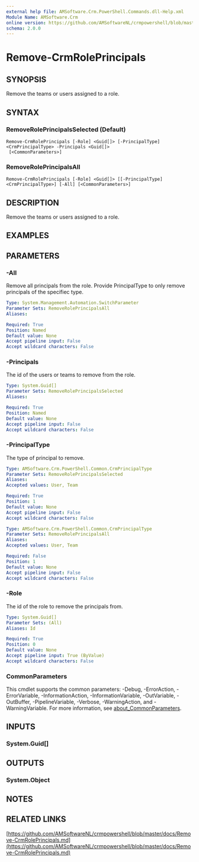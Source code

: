 ```yaml
---
external help file: AMSoftware.Crm.PowerShell.Commands.dll-Help.xml
Module Name: AMSoftware.Crm
online version: https://github.com/AMSoftwareNL/crmpowershell/blob/master/docs/Remove-CrmRolePrincipals.md
schema: 2.0.0
---
```


# Remove-CrmRolePrincipals

## SYNOPSIS
Remove the teams or users assigned to a role.

## SYNTAX

### RemoveRolePrincipalsSelected (Default)
```
Remove-CrmRolePrincipals [-Role] <Guid[]> [-PrincipalType] <CrmPrincipalType> -Principals <Guid[]>
 [<CommonParameters>]
```

### RemoveRolePrincipalsAll
```
Remove-CrmRolePrincipals [-Role] <Guid[]> [[-PrincipalType] <CrmPrincipalType>] [-All] [<CommonParameters>]
```

## DESCRIPTION
Remove the teams or users assigned to a role.

## EXAMPLES

## PARAMETERS

### -All
Remove all principals from the role. Provide PrincipalType to only remove principals of the specifiec type.

```yaml
Type: System.Management.Automation.SwitchParameter
Parameter Sets: RemoveRolePrincipalsAll
Aliases:

Required: True
Position: Named
Default value: None
Accept pipeline input: False
Accept wildcard characters: False
```

### -Principals
The id of the users or teams to remove from the role.

```yaml
Type: System.Guid[]
Parameter Sets: RemoveRolePrincipalsSelected
Aliases:

Required: True
Position: Named
Default value: None
Accept pipeline input: False
Accept wildcard characters: False
```

### -PrincipalType
The type of principal to remove.

```yaml
Type: AMSoftware.Crm.PowerShell.Common.CrmPrincipalType
Parameter Sets: RemoveRolePrincipalsSelected
Aliases:
Accepted values: User, Team

Required: True
Position: 1
Default value: None
Accept pipeline input: False
Accept wildcard characters: False
```

```yaml
Type: AMSoftware.Crm.PowerShell.Common.CrmPrincipalType
Parameter Sets: RemoveRolePrincipalsAll
Aliases:
Accepted values: User, Team

Required: False
Position: 1
Default value: None
Accept pipeline input: False
Accept wildcard characters: False
```

### -Role
The id of the role to remove the principals from.

```yaml
Type: System.Guid[]
Parameter Sets: (All)
Aliases: Id

Required: True
Position: 0
Default value: None
Accept pipeline input: True (ByValue)
Accept wildcard characters: False
```

### CommonParameters
This cmdlet supports the common parameters: -Debug, -ErrorAction, -ErrorVariable, -InformationAction, -InformationVariable, -OutVariable, -OutBuffer, -PipelineVariable, -Verbose, -WarningAction, and -WarningVariable. For more information, see [about_CommonParameters](http://go.microsoft.com/fwlink/?LinkID=113216).

## INPUTS

### System.Guid[]

## OUTPUTS

### System.Object
## NOTES

## RELATED LINKS

[https://github.com/AMSoftwareNL/crmpowershell/blob/master/docs/Remove-CrmRolePrincipals.md](https://github.com/AMSoftwareNL/crmpowershell/blob/master/docs/Remove-CrmRolePrincipals.md)

